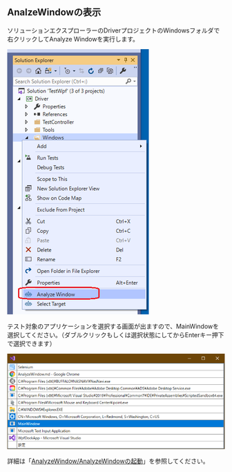 ## AnalzeWindowの表示

ソリューションエクスプローラーのDriverプロジェクトのWindowsフォルダで右クリックしてAnalyze Windowを実行します。

![WindowDriver.Start.png](../Img/WindowDriver.Start.png)

テスト対象のアプリケーションを選択する画面が出ますので、MainWindowを選択してください。（ダブルクリックもしくは選択状態にしてからEnterキー押下で選択できます）

![WindowDriver.SelectTarget.png](../Img/WindowDriver.SelectTarget.png)

詳細は「[AnalyzeWindow/AnalyzeWindowの起動](../feature/AnalyzeWindow.md#AnalyzeWindowの起動)」を参照してください。
